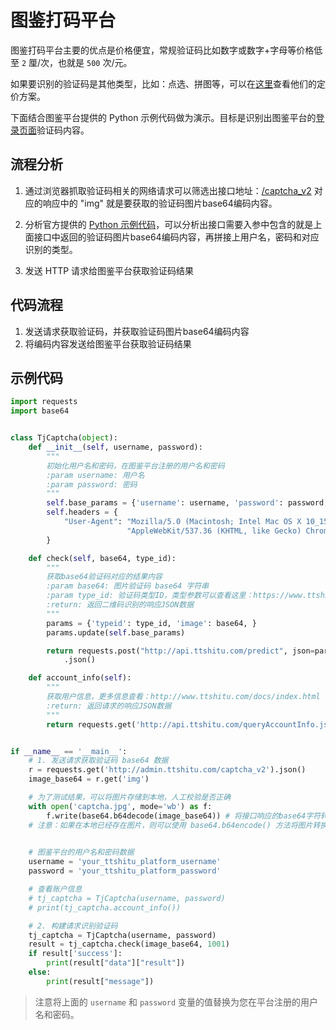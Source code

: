 # 图鉴打码平台

图鉴打码平台主要的优点是价格便宜，常规验证码比如数字或数字+字母等价格低至 `2` 厘/次，也就是 `500` 次/元。

如果要识别的验证码是其他类型，比如：点选、拼图等，可以在[这里](http://www.ttshitu.com/price.html)查看他们的定价方案。

下面结合图鉴平台提供的 Python 示例代码做为演示。目标是识别出图鉴平台的[登录页面](http://www.ttshitu.com/login.html)验证码内容。

## 流程分析

1. 通过浏览器抓取验证码相关的网络请求可以筛选出接口地址：[/captcha_v2](http://admin.ttshitu.com/captcha_v2) 对应的响应中的 "img" 就是要获取的验证码图片base64编码内容。

2. 分析官方提供的 [Python 示例代码](https://www.ttshitu.com/docs/python.html)，可以分析出接口需要入参中包含的就是上面接口中返回的验证码图片base64编码内容，再拼接上用户名，密码和对应识别的类型。

3. 发送 HTTP 请求给图鉴平台获取验证码结果

## 代码流程

1. 发送请求获取验证码，并获取验证码图片base64编码内容
2. 将编码内容发送给图鉴平台获取验证码结果

## 示例代码

```python
import requests
import base64


class TjCaptcha(object):
    def __init__(self, username, password):
        """
        初始化用户名和密码，在图鉴平台注册的用户名和密码
        :param username: 用户名
        :param password: 密码
        """
        self.base_params = {'username': username, 'password': password, }
        self.headers = {
            "User-Agent": "Mozilla/5.0 (Macintosh; Intel Mac OS X 10_15_7) "
                          "AppleWebKit/537.36 (KHTML, like Gecko) Chrome/103.0.0.0 Safari/537.36",
        }

    def check(self, base64, type_id):
        """
        获取base64验证码对应的结果内容
        :param base64: 图片验证码 base64 字符串
        :param type_id: 验证码类型ID，类型参数可以查看这里：https://www.ttshitu.com/docs/index.html
        :return: 返回二维码识别的响应JSON数据
        """
        params = {'typeid': type_id, 'image': base64, }
        params.update(self.base_params)

        return requests.post("http://api.ttshitu.com/predict", json=params, headers=self.headers) \
            .json()

    def account_info(self):
        """
        获取用户信息，更多信息查看：http://www.ttshitu.com/docs/index.html
        :return: 返回请求的响应JSON数据
        """
        return requests.get('http://api.ttshitu.com/queryAccountInfo.json', params=self.base_params).json()


if __name__ == '__main__':
    # 1. 发送请求获取验证码 base64 数据
    r = requests.get('http://admin.ttshitu.com/captcha_v2').json()
    image_base64 = r.get('img')

    # 为了测试结果，可以将图片存储到本地，人工校验是否正确
    with open('captcha.jpg', mode='wb') as f:
        f.write(base64.b64decode(image_base64)) # 将接口响应的base64字符转换成二进制并存储到文件
    # 注意：如果在本地已经存在图片，则可以使用 base64.b64encode() 方法将图片转换成base64字符传递给验证码接口使用
    

    # 图鉴平台的用户名和密码数据
    username = 'your_ttshitu_platform_username'
    password = 'your_ttshitu_platform_password'

    # 查看账户信息
    # tj_captcha = TjCaptcha(username, password)
    # print(tj_captcha.account_info())

    # 2. 构建请求识别验证码
    tj_captcha = TjCaptcha(username, password)
    result = tj_captcha.check(image_base64, 1001)
    if result['success']:
        print(result["data"]["result"])
    else:
        print(result["message"])
```


> 注意将上面的 `username` 和 `password` 变量的值替换为您在平台注册的用户名和密码。